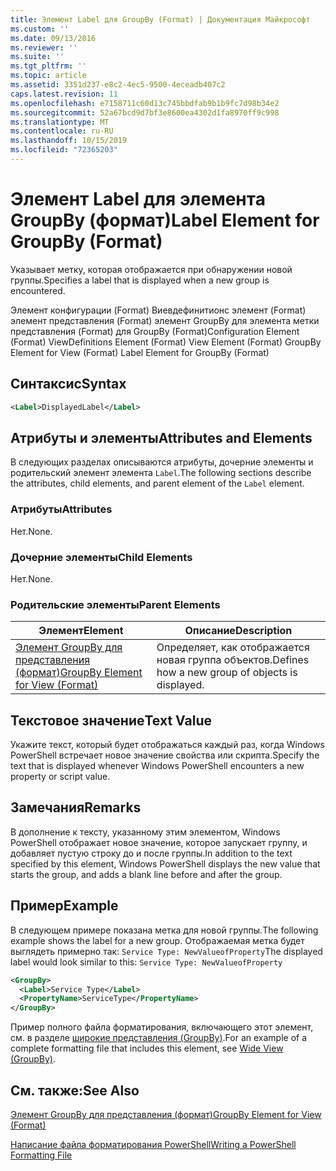 ```yaml
---
title: Элемент Label для GroupBy (Format) | Документация Майкрософт
ms.custom: ''
ms.date: 09/13/2016
ms.reviewer: ''
ms.suite: ''
ms.tgt_pltfrm: ''
ms.topic: article
ms.assetid: 3351d237-e8c2-4ec5-9500-4eceadb407c2
caps.latest.revision: 11
ms.openlocfilehash: e7158711c60d13c745bbdfab9b1b9fc7d98b34e2
ms.sourcegitcommit: 52a67bcd9d7bf3e8600ea4302d1fa8970ff9c998
ms.translationtype: MT
ms.contentlocale: ru-RU
ms.lasthandoff: 10/15/2019
ms.locfileid: "72365203"
---
```

# <a name="label-element-for-groupby-format"></a><span data-ttu-id="24ddb-102">Элемент Label для элемента GroupBy (формат)</span><span class="sxs-lookup"><span data-stu-id="24ddb-102">Label Element for GroupBy (Format)</span></span>

<span data-ttu-id="24ddb-103">Указывает метку, которая отображается при обнаружении новой группы.</span><span class="sxs-lookup"><span data-stu-id="24ddb-103">Specifies a label that is displayed when a new group is encountered.</span></span>

<span data-ttu-id="24ddb-104">Элемент конфигурации (Format) Виевдефинитионс элемент (Format) элемент представления (Format) элемент GroupBy для элемента метки представления (Format) для GroupBy (Format)</span><span class="sxs-lookup"><span data-stu-id="24ddb-104">Configuration Element (Format) ViewDefinitions Element (Format) View Element (Format) GroupBy Element for View (Format) Label Element for GroupBy (Format)</span></span>

## <a name="syntax"></a><span data-ttu-id="24ddb-105">Синтаксис</span><span class="sxs-lookup"><span data-stu-id="24ddb-105">Syntax</span></span>

```xml
<Label>DisplayedLabel</Label>
```

## <a name="attributes-and-elements"></a><span data-ttu-id="24ddb-106">Атрибуты и элементы</span><span class="sxs-lookup"><span data-stu-id="24ddb-106">Attributes and Elements</span></span>

<span data-ttu-id="24ddb-107">В следующих разделах описываются атрибуты, дочерние элементы и родительский элемент элемента `Label`.</span><span class="sxs-lookup"><span data-stu-id="24ddb-107">The following sections describe the attributes, child elements, and parent element of the `Label` element.</span></span>

### <a name="attributes"></a><span data-ttu-id="24ddb-108">Атрибуты</span><span class="sxs-lookup"><span data-stu-id="24ddb-108">Attributes</span></span>

<span data-ttu-id="24ddb-109">Нет.</span><span class="sxs-lookup"><span data-stu-id="24ddb-109">None.</span></span>

### <a name="child-elements"></a><span data-ttu-id="24ddb-110">Дочерние элементы</span><span class="sxs-lookup"><span data-stu-id="24ddb-110">Child Elements</span></span>

<span data-ttu-id="24ddb-111">Нет.</span><span class="sxs-lookup"><span data-stu-id="24ddb-111">None.</span></span>

### <a name="parent-elements"></a><span data-ttu-id="24ddb-112">Родительские элементы</span><span class="sxs-lookup"><span data-stu-id="24ddb-112">Parent Elements</span></span>

|<span data-ttu-id="24ddb-113">Элемент</span><span class="sxs-lookup"><span data-stu-id="24ddb-113">Element</span></span>|<span data-ttu-id="24ddb-114">Описание</span><span class="sxs-lookup"><span data-stu-id="24ddb-114">Description</span></span>|
|-------------|-----------------|
|[<span data-ttu-id="24ddb-115">Элемент GroupBy для представления (формат)</span><span class="sxs-lookup"><span data-stu-id="24ddb-115">GroupBy Element for View (Format)</span></span>](./groupby-element-for-view-format.md)|<span data-ttu-id="24ddb-116">Определяет, как отображается новая группа объектов.</span><span class="sxs-lookup"><span data-stu-id="24ddb-116">Defines how a new group of objects is displayed.</span></span>|

## <a name="text-value"></a><span data-ttu-id="24ddb-117">Текстовое значение</span><span class="sxs-lookup"><span data-stu-id="24ddb-117">Text Value</span></span>

<span data-ttu-id="24ddb-118">Укажите текст, который будет отображаться каждый раз, когда Windows PowerShell встречает новое значение свойства или скрипта.</span><span class="sxs-lookup"><span data-stu-id="24ddb-118">Specify the text that is displayed whenever Windows PowerShell encounters a new property or script value.</span></span>

## <a name="remarks"></a><span data-ttu-id="24ddb-119">Замечания</span><span class="sxs-lookup"><span data-stu-id="24ddb-119">Remarks</span></span>

<span data-ttu-id="24ddb-120">В дополнение к тексту, указанному этим элементом, Windows PowerShell отображает новое значение, которое запускает группу, и добавляет пустую строку до и после группы.</span><span class="sxs-lookup"><span data-stu-id="24ddb-120">In addition to the text specified by this element, Windows PowerShell displays the new value that starts the group, and adds a blank line before and after the group.</span></span>

## <a name="example"></a><span data-ttu-id="24ddb-121">Пример</span><span class="sxs-lookup"><span data-stu-id="24ddb-121">Example</span></span>

<span data-ttu-id="24ddb-122">В следующем примере показана метка для новой группы.</span><span class="sxs-lookup"><span data-stu-id="24ddb-122">The following example shows the label for a new group.</span></span> <span data-ttu-id="24ddb-123">Отображаемая метка будет выглядеть примерно так: `Service Type: NewValueofProperty`</span><span class="sxs-lookup"><span data-stu-id="24ddb-123">The displayed label would look similar to this: `Service Type: NewValueofProperty`</span></span>

```xml
<GroupBy>
  <Label>Service Type</Label>
  <PropertyName>ServiceType</PropertyName>
</GroupBy>

```

<span data-ttu-id="24ddb-124">Пример полного файла форматирования, включающего этот элемент, см. в разделе [широкие представления (GroupBy)](./wide-view-groupby.md).</span><span class="sxs-lookup"><span data-stu-id="24ddb-124">For an example of a complete formatting file that includes this element, see [Wide View (GroupBy)](./wide-view-groupby.md).</span></span>

## <a name="see-also"></a><span data-ttu-id="24ddb-125">См. также:</span><span class="sxs-lookup"><span data-stu-id="24ddb-125">See Also</span></span>

[<span data-ttu-id="24ddb-126">Элемент GroupBy для представления (формат)</span><span class="sxs-lookup"><span data-stu-id="24ddb-126">GroupBy Element for View (Format)</span></span>](./groupby-element-for-view-format.md)

[<span data-ttu-id="24ddb-127">Написание файла форматирования PowerShell</span><span class="sxs-lookup"><span data-stu-id="24ddb-127">Writing a PowerShell Formatting File</span></span>](./writing-a-powershell-formatting-file.md)
